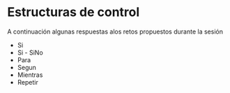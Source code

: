 # Estructuras de control

A continuación algunas respuestas  alos retos propuestos durante la sesión

- Si
- Si - SiNo
- Para
- Segun
- Mientras
- Repetir
